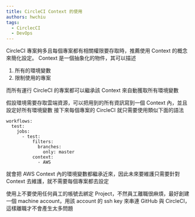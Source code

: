 ```yaml
---
title: CircleCI Context 的使用
authors: hwchiu
tags:
  - CirclecCI
  - DevOps
---
```



CircleCI 專案夠多且每個專案都有相關權限要存取時，推薦使用 Context 的概念來簡化設定。
Context 是一個抽象化的物件，其可以描述
1. 所有的環境變數
2. 限制使用的專案

而所有運行 CircleCI 的專案都可以繼承該 Context 來自動獲取所有環境變數

假設環境需要存取雲端資源，可以把用到的所有資訊寫到一個 Context 內，並且設定好所有環境變數
接下來每個專案的 CircleCI 就只需要使用類似下面的語法
```
workflows:
  test:
    jobs:
      - test:
          filters:
            branches:
              only: master
          context:
            - AWS
```
就會把 AWS Context 內的環境變數都繼承近來，因此未來要維護只需要針對 Context 去維護，就不需要每個專案都去設定

使用上不要使用任何員工的帳號去綁定 Project，不然員工離職很麻煩，最好創建一個 machine account，用該 account 的 ssh key 來串連 GitHub 與 CircleCI，這樣離職才不會產生太多問題